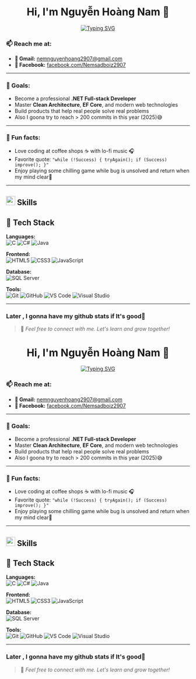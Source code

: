 
<h1 align="center"><b>Hi, I'm Nguyễn Hoàng Nam 👋</b></h1>

<!--  -->
<p align ="center"> 
      <a href="https://git.io/typing-svg"><img src="https://readme-typing-svg.demolab.com?font=Fira+Code&pause=1000&color=E131F7&width=435&lines=Hi+there+!%F0%9F%91%8B%F0%9F%8F%BC%F0%9F%98%80;I+am+Nguy%E1%BB%85n+Ho%C3%A0ng+Nam+%F0%9F%8C%B1;I+love+going+cafe+with+vibe+studying+for+code+%F0%9F%8C%88+;On-going+learning+C%23+%F0%9F%91%BE;Hope+you+have+a+good+days+%F0%9F%92%AB" alt="Typing SVG" /></a>
</p>

### 📫 Reach me at:
- **📧 Gmail:** [nemnguyenhoang2907@gmail.com](mailto:nemnguyenhoang2907@gmail.com)  
- **📘 Facebook:** [facebook.com/Nemsadboiz2907](https://www.facebook.com/Nemsadboiz2907)
---
### 🎯 Goals:
- Become a professional **.NET Full-stack Developer**
- Master **Clean Architecture**, **EF Core**, and modern web technologies
- Build products that help real people solve real problems
- Also I goona try to reach > 200 commits in this year (2025)😅
---
### 🧠 Fun facts:
- Love coding at coffee shops ☕ with lo-fi music 🎧  
- Favorite quote: `"while (!Success) { tryAgain(); if (Success) improve(); }"`  
- Enjoy playing some chilling game while bug is unsolved and return when my mind clear🚀
---

## <img src="https://media2.giphy.com/media/QssGEmpkyEOhBCb7e1/giphy.gif?cid=ecf05e47a0n3gi1bfqntqmob8g9aid1oyj2wr3ds3mg700bl&rid=giphy.gif" width ="25"><b> Skills</b>

## 🧰 Tech Stack

**Languages:**  
![C](https://img.shields.io/badge/C-%2300599C.svg?style=for-the-badge&logo=c&logoColor=white)
![C#](https://img.shields.io/badge/C%23-%23239120.svg?style=for-the-badge&logo=c-sharp&logoColor=white)
![Java](https://img.shields.io/badge/Java-%23ED8B00.svg?style=for-the-badge&logo=java&logoColor=white)

**Frontend:**  
![HTML5](https://img.shields.io/badge/HTML5-%23E34F26.svg?style=for-the-badge&logo=html5&logoColor=white)
![CSS3](https://img.shields.io/badge/CSS3-%231572B6.svg?style=for-the-badge&logo=css3&logoColor=white)
![JavaScript](https://img.shields.io/badge/JavaScript-%23F7DF1E.svg?style=for-the-badge&logo=javascript&logoColor=black)

**Database:**  
![SQL Server](https://img.shields.io/badge/Microsoft%20SQL%20Server-CC2927?style=for-the-badge&logo=microsoftsqlserver&logoColor=white)

**Tools:**  
![Git](https://img.shields.io/badge/git-%23F05033.svg?style=for-the-badge&logo=git&logoColor=white)
![GitHub](https://img.shields.io/badge/github-%23121011.svg?style=for-the-badge&logo=github&logoColor=white)
![VS Code](https://img.shields.io/badge/VSCode-%23007ACC.svg?style=for-the-badge&logo=visual-studio-code&logoColor=white)
![Visual Studio](https://img.shields.io/badge/Visual%20Studio-5C2D91.svg?style=for-the-badge&logo=visual-studio&logoColor=white)

---
### Later , I gonna have my github stats if It's good🥰
> 🤝 *Feel free to connect with me. Let's learn and grow together!*










<h1 align="center"><b>Hi, I'm Nguyễn Hoàng Nam 👋</b></h1>

<!--  -->
<p align ="center"> 
      <a href="https://git.io/typing-svg"><img src="https://readme-typing-svg.demolab.com?font=Fira+Code&pause=1000&color=E131F7&width=435&lines=Hi+there+!%F0%9F%91%8B%F0%9F%8F%BC%F0%9F%98%80;I+am+Nguy%E1%BB%85n+Ho%C3%A0ng+Nam+%F0%9F%8C%B1;I+love+going+cafe+with+vibe+studying+for+code+%F0%9F%8C%88+;On-going+learning+C%23+%F0%9F%91%BE;Hope+you+have+a+good+days+%F0%9F%92%AB" alt="Typing SVG" /></a>
</p>

### 📫 Reach me at:
- **📧 Gmail:** [nemnguyenhoang2907@gmail.com](mailto:nemnguyenhoang2907@gmail.com)  
- **📘 Facebook:** [facebook.com/Nemsadboiz2907](https://www.facebook.com/Nemsadboiz2907)
---
### 🎯 Goals:
- Become a professional **.NET Full-stack Developer**
- Master **Clean Architecture**, **EF Core**, and modern web technologies
- Build products that help real people solve real problems
- Also I goona try to reach > 200 commits in this year (2025)😅
---
### 🧠 Fun facts:
- Love coding at coffee shops ☕ with lo-fi music 🎧  
- Favorite quote: `"while (!Success) { tryAgain(); if (Success) improve(); }"`  
- Enjoy playing some chilling game while bug is unsolved and return when my mind clear🚀
---

## <img src="https://media2.giphy.com/media/QssGEmpkyEOhBCb7e1/giphy.gif?cid=ecf05e47a0n3gi1bfqntqmob8g9aid1oyj2wr3ds3mg700bl&rid=giphy.gif" width ="25"><b> Skills</b>

## 🧰 Tech Stack

**Languages:**  
![C](https://img.shields.io/badge/C-%2300599C.svg?style=for-the-badge&logo=c&logoColor=white)
![C#](https://img.shields.io/badge/C%23-%23239120.svg?style=for-the-badge&logo=c-sharp&logoColor=white)
![Java](https://img.shields.io/badge/Java-%23ED8B00.svg?style=for-the-badge&logo=java&logoColor=white)

**Frontend:**  
![HTML5](https://img.shields.io/badge/HTML5-%23E34F26.svg?style=for-the-badge&logo=html5&logoColor=white)
![CSS3](https://img.shields.io/badge/CSS3-%231572B6.svg?style=for-the-badge&logo=css3&logoColor=white)
![JavaScript](https://img.shields.io/badge/JavaScript-%23F7DF1E.svg?style=for-the-badge&logo=javascript&logoColor=black)

**Database:**  
![SQL Server](https://img.shields.io/badge/Microsoft%20SQL%20Server-CC2927?style=for-the-badge&logo=microsoftsqlserver&logoColor=white)

**Tools:**  
![Git](https://img.shields.io/badge/git-%23F05033.svg?style=for-the-badge&logo=git&logoColor=white)
![GitHub](https://img.shields.io/badge/github-%23121011.svg?style=for-the-badge&logo=github&logoColor=white)
![VS Code](https://img.shields.io/badge/VSCode-%23007ACC.svg?style=for-the-badge&logo=visual-studio-code&logoColor=white)
![Visual Studio](https://img.shields.io/badge/Visual%20Studio-5C2D91.svg?style=for-the-badge&logo=visual-studio&logoColor=white)

---
### Later , I gonna have my github stats if It's good🥰
> 🤝 *Feel free to connect with me. Let's learn and grow together!*









